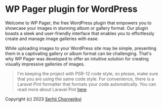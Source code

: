 # WP Pager plugin for WordPress

 Welcome to WP Pager, the free WordPress plugin that empowers you to showcase your images in stunning album or gallery format. Our plugin boasts a sleek and user-friendly interface that enables you to effortlessly create and manage image galleries with ease.

While uploading images to your WordPress site may be simple, presenting them in a captivating gallery or album format can be challenging. That's why WP Pager was developed to offer an intuitive solution for creating visually impressive galleries of images.

> I'm keeping the project with PSR-12 code style, so please, make sure that you are using the same code style. For convenience, there is a Laravel Pint formatter that formats your code automatically. You can read more about Laravel Pint [here](https://laravel.com/docs/pint)

Copyright (c) 2023 [Serhii Chornenkyi](https://github.com/SerhiiCho)